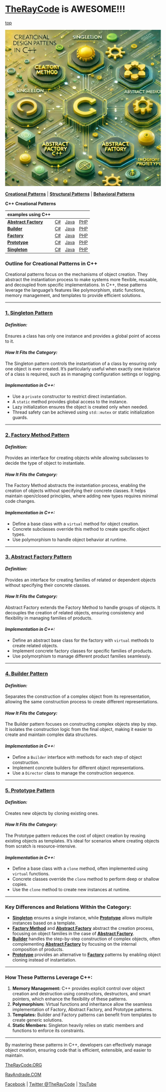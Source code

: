 # [TheRayCode](../../README.md) is AWESOME!!!

[top](../README.md)

![alt text](../pictures/creational.png)

**[Creational Patterns](./README.md)** | **[Structural Patterns](../Structural/README.md)** | **[Behavioral Patterns](../Behavioral/README.md)**

**C++ Creational Patterns**

| examples using C++ | | | |
|----|---|---|---|
|**[Abstract Factory](./AbstractFactory/README.md)**  | [C#](../../Csharp/Creational/AbstractFactory/README.md) | [Java](../../Java/Creational/AbstractFactory/README.md) | [PHP](../../PHP/Creational/AbstractFactory/README.md) |
|**[Builder](./Builder/README.md)**  | [C#](../../Csharp/Creational/Builder/README.md) | [Java](../../Java/Creational/Builder/README.md) | [PHP](../../PHP/Creational/Builder/README.md) |
|**[Factory](./Factory/README.md)**  | [C#](../../Csharp/Creational/Factory/README.md) | [Java](../../Java/Creational/Factory/README.md) | [PHP](../../PHP/Creational/Factory/README.md) |
|**[Prototype](./Prototype/README.md)**  | [C#](../../Csharp/Creational/Prototype/README.md) | [Java](../../Java/Creational/Prototype/README.md) | [PHP](../../PHP/Creational/Prototype/README.md) |
|**[Singleton](./Singleton/README.md)**  | [C#](../../Csharp/Creational/Singleton/README.md) | [Java](../../Java/Creational/Singleton/README.md) | [PHP](../../PHP/Creational/Singleton/README.md) |

### **Outline for Creational Patterns in C++**

Creational patterns focus on the mechanisms of object creation. They abstract the instantiation process to make systems more flexible, reusable, and decoupled from specific implementations. In C++, these patterns leverage the language’s features like polymorphism, static functions, memory management, and templates to provide efficient solutions.

---

### **[1. Singleton Pattern](./Singleton/README.md)**
#### *Definition:*  
Ensures a class has only one instance and provides a global point of access to it.

#### *How It Fits the Category:*  
The Singleton pattern controls the instantiation of a class by ensuring only one object is ever created. It’s particularly useful when exactly one instance of a class is required, such as in managing configuration settings or logging.

#### *Implementation in C++:*
- Use a `private` constructor to restrict direct instantiation.
- A `static` method provides global access to the instance.
- Lazy initialization ensures the object is created only when needed.
- Thread safety can be achieved using `std::mutex` or static initialization guards.

---

### **[2. Factory Method Pattern](./Factory/README.md)**
#### *Definition:*  
Provides an interface for creating objects while allowing subclasses to decide the type of object to instantiate.

#### *How It Fits the Category:*  
The Factory Method abstracts the instantiation process, enabling the creation of objects without specifying their concrete classes. It helps maintain open/closed principles, where adding new types requires minimal code changes.

#### *Implementation in C++:*
- Define a base class with a `virtual` method for object creation.
- Concrete subclasses override this method to create specific object types.
- Use polymorphism to handle object behavior at runtime.

---

### **[3. Abstract Factory Pattern](./AbstractFactory/README.md)**
#### *Definition:*  
Provides an interface for creating families of related or dependent objects without specifying their concrete classes.

#### *How It Fits the Category:*  
Abstract Factory extends the Factory Method to handle groups of objects. It decouples the creation of related objects, ensuring consistency and flexibility in managing families of products.

#### *Implementation in C++:*
- Define an abstract base class for the factory with `virtual` methods to create related objects.
- Implement concrete factory classes for specific families of products.
- Use polymorphism to manage different product families seamlessly.

---

### **[4. Builder Pattern](./Builder/README.md)**
#### *Definition:*  
Separates the construction of a complex object from its representation, allowing the same construction process to create different representations.

#### *How It Fits the Category:*  
The Builder pattern focuses on constructing complex objects step by step. It isolates the construction logic from the final object, making it easier to create and maintain complex data structures.

#### *Implementation in C++:*
- Define a `Builder` interface with methods for each step of object construction.
- Implement concrete builders for different object representations.
- Use a `Director` class to manage the construction sequence.

---

### **[5. Prototype Pattern](./Prototype/README.md)**
#### *Definition:*  
Creates new objects by cloning existing ones.

#### *How It Fits the Category:*  
The Prototype pattern reduces the cost of object creation by reusing existing objects as templates. It’s ideal for scenarios where creating objects from scratch is resource-intensive.

#### *Implementation in C++:*
- Define a base class with a `clone` method, often implemented using `virtual` functions.
- Concrete classes override the `clone` method to perform deep or shallow copies.
- Use the `clone` method to create new instances at runtime.

---

### **Key Differences and Relations Within the Category:**
- **[Singleton](./Singleton/README.md)** ensures a single instance, while **[Prototype](./Prototype/README.md)** allows multiple instances based on a template.
- **[Factory Method](./Factory/README.md)** and **[Abstract Factory](./AbstractFactory/README.md)** abstract the creation process, focusing on object families in the case of **[Abstract Factory](./AbstractFactory/README.md)**.
- **[Builder](./Builder/README.md)** handles the step-by-step construction of complex objects, often complementing **[Abstract Factory](./AbstractFactory/README.md)** by focusing on the internal composition of products.
- **[Prototype](./Prototype/README.md)** provides an alternative to **[Factory](./Factory/README.md)** patterns by enabling object cloning instead of instantiation.

---

### **How These Patterns Leverage C++:**
1. **Memory Management:** C++ provides explicit control over object creation and destruction using constructors, destructors, and smart pointers, which enhance the flexibility of these patterns.
2. **Polymorphism:** Virtual functions and inheritance allow the seamless implementation of Factory, Abstract Factory, and Prototype patterns.
3. **Templates:** Builder and Factory patterns can benefit from templates to create generic solutions.
4. **Static Members:** Singleton heavily relies on static members and functions to enforce its constraints.

---

By mastering these patterns in C++, developers can effectively manage object creation, ensuring code that is efficient, extensible, and easier to maintain.


[TheRayCode.ORG](https://www.TheRayCode.org)

[RayAndrade.COM](https://www.RayAndrade.com)

[Facebook](https://www.facebook.com/TheRayCode/) | [Twitter @TheRayCode](https://www.twitter.com/TheRayCode/) | [YouTube](https://www.youtube.com/TheRayCode/)
